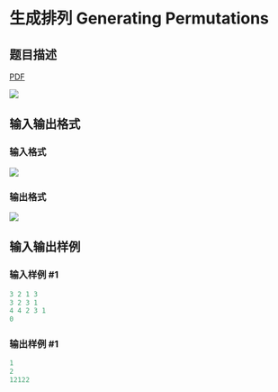 # 生成排列 Generating Permutations

## 题目描述

[problemUrl]: https://uva.onlinejudge.org/index.php?option=com_onlinejudge&Itemid=8&category=229&page=show_problem&problem=3076

[PDF](https://uva.onlinejudge.org/external/119/p11925.pdf)

![](https://cdn.luogu.com.cn/upload/vjudge_pic/UVA11925/4ae01d3bad0e00d10dd54ea1a36732d8994153c9.png)

## 输入输出格式

### 输入格式

![](https://cdn.luogu.com.cn/upload/vjudge_pic/UVA11925/39a915f8fa7c330f6d88d2084592f1cdbcc50f29.png)

### 输出格式

![](https://cdn.luogu.com.cn/upload/vjudge_pic/UVA11925/b09493d267f3d2d325027cbace89abb524055c4a.png)

## 输入输出样例

### 输入样例 #1

```cpp
3 2 1 3
3 2 3 1
4 4 2 3 1
0
```


### 输出样例 #1

```cpp
1
2
12122
```


